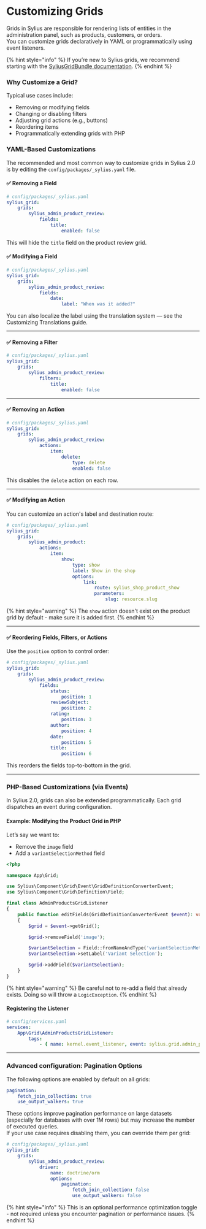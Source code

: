 # Customizing Grids

Grids in Sylius are responsible for rendering lists of entities in the administration panel, such as products, customers, or orders.\
You can customize grids declaratively in YAML or programmatically using event listeners.

{% hint style="info" %}
&#x20;If you’re new to Sylius grids, we recommend starting with the [SyliusGridBundle documentation](https://stack.sylius.com/grid/index).
{% endhint %}

### Why Customize a Grid?

Typical use cases include:

* Removing or modifying fields
* Changing or disabling filters
* Adjusting grid actions (e.g., buttons)
* Reordering items
* Programmatically extending grids with PHP

### YAML-Based Customizations

The recommended and most common way to customize grids in Sylius 2.0 is by editing the `config/packages/_sylius.yaml` file.

#### ✅ Removing a Field

```yaml
# config/packages/_sylius.yaml
sylius_grid:
    grids:
        sylius_admin_product_review:
            fields:
                title:
                    enabled: false
```

This will hide the `title` field on the product review grid.

#### ✅ Modifying a Field

```yaml
# config/packages/_sylius.yaml
sylius_grid:
    grids:
        sylius_admin_product_review:
            fields:
                date:
                    label: "When was it added?"
```

You can also localize the label using the translation system — see the Customizing Translations guide.

***

#### ✅ Removing a Filter

```yaml
# config/packages/_sylius.yaml
sylius_grid:
    grids:
        sylius_admin_product_review:
            filters:
                title:
                    enabled: false
```

***

#### ✅ Removing an Action

```yaml
# config/packages/_sylius.yaml
sylius_grid:
    grids:
        sylius_admin_product_review:
            actions:
                item:
                    delete:
                        type: delete
                        enabled: false
```

This disables the `delete` action on each row.

***

#### ✅ Modifying an Action

You can customize an action's label and destination route:

```yaml
# config/packages/_sylius.yaml
sylius_grid:
    grids:
        sylius_admin_product:
            actions:
                item:
                    show:
                        type: show
                        label: Show in the shop
                        options:
                            link:
                                route: sylius_shop_product_show
                                parameters:
                                    slug: resource.slug
```

{% hint style="warning" %}
The `show` action doesn't exist on the product grid by default - make sure it is added first.
{% endhint %}

***

#### ✅ Reordering Fields, Filters, or Actions

Use the `position` option to control order:

```yaml
# config/packages/_sylius.yaml
sylius_grid:
    grids:
        sylius_admin_product_review:
            fields:
                status:
                    position: 1
                reviewSubject:
                    position: 2
                rating:
                    position: 3
                author:
                    position: 4
                date:
                    position: 5
                title:
                    position: 6
```

This reorders the fields top-to-bottom in the grid.

***

### PHP-Based Customizations (via Events)

In Sylius 2.0, grids can also be extended programmatically. Each grid dispatches an event during configuration.

#### Example: Modifying the Product Grid in PHP

Let’s say we want to:

* Remove the `image` field
* Add a `variantSelectionMethod` field

```php
<?php

namespace App\Grid;

use Sylius\Component\Grid\Event\GridDefinitionConverterEvent;
use Sylius\Component\Grid\Definition\Field;

final class AdminProductsGridListener
{
    public function editFields(GridDefinitionConverterEvent $event): void
    {
        $grid = $event->getGrid();

        $grid->removeField('image');

        $variantSelection = Field::fromNameAndType('variantSelectionMethod', 'string');
        $variantSelection->setLabel('Variant Selection');

        $grid->addField($variantSelection);
    }
}
```

{% hint style="warning" %}
Be careful not to re-add a field that already exists. Doing so will throw a `LogicException`.
{% endhint %}

#### Registering the Listener

```yaml
# config/services.yaml
services:
    App\Grid\AdminProductsGridListener:
        tags:
            - { name: kernel.event_listener, event: sylius.grid.admin_product, method: editFields }
```

***

### Advanced configuration: Pagination Options

The following options are enabled by default on all grids:

```yaml
pagination:
    fetch_join_collection: true
    use_output_walkers: true
```

These options improve pagination performance on large datasets (especially for databases with over 1M rows) but may increase the number of executed queries.\
If your use case requires disabling them, you can override them per grid:

```yaml
# config/packages/_sylius.yaml
sylius_grid:
    grids:
        sylius_admin_product_review:
            driver:
                name: doctrine/orm
                options:
                    pagination:
                        fetch_join_collection: false
                        use_output_walkers: false
```

{% hint style="info" %}
This is an optional performance optimization toggle - not required unless you encounter pagination or performance issues.
{% endhint %}
